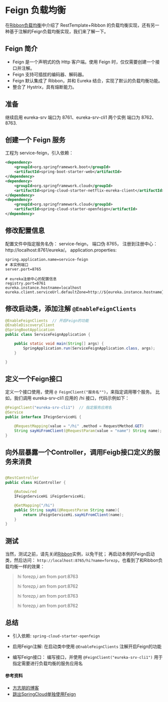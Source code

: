 # Feign 负载均衡

在[Ribbon负载均衡](2-Ribbon负载均衡.md)中介绍了 RestTemplate+Ribbon 的负载均衡实现，还有另一种基于注解的Feign负载均衡实现，我们来了解一下。


## Feign 简介

- Feign 是一个声明式的伪 Http 客户端。使用 Feign 时，仅仅需要创建一个接口并注解。
- Feign 支持可插拔的编码器、解码器。
- Feign 默认集成了 Ribbon，并和 Eureka 结合，实现了默认的负载均衡功能。
- 整合了 Hystrix，具有熔断能力。


## 准备

继续启用 eureka-srv 端口为 8761、eureka-srv-cli1 两个实例 端口为 8762、8763.

## 创建一个 Feign 服务

工程为 service-feign，引入依赖：

```xml
<dependency>
    <groupId>org.springframework.boot</groupId>
    <artifactId>spring-boot-starter-web</artifactId>
</dependency>
<dependency>
    <groupId>org.springframework.cloud</groupId>
    <artifactId>spring-cloud-starter-netflix-eureka-client</artifactId>
</dependency>
<dependency>
    <groupId>org.springframework.cloud</groupId>
    <artifactId>spring-cloud-starter-openfeign</artifactId>
</dependency>
```

## 修改配置信息


配置文件中指定服务名伪： service-feign， 端口伪 8765， 注册到注册中心： http://localhost:8761/eureka/。
application.properties:

```properties
spring.application.name=service-feign
# 本实例端口
server.port=8765

# eureka注册中心的配置信息
registry.port=8761
eureka.instance.hostname=localhost
eureka.client.serviceUrl.defaultZone=http://${eureka.instance.hostname}:${registry.port}/eureka/
```


## 修改启动类，添加注解 ```@EnableFeignClients```

```java
@EnableFeignClients  // 开启Feign的功能
@EnableDiscoveryClient
@SpringBootApplication
public class ServiceFeignApplication {

    public static void main(String[] args) {
        SpringApplication.run(ServiceFeignApplication.class, args);
    }

}
```

## 定义一个Feign接口

定义一个接口使用，使用 ```@ FeignClient("服务名"")```，来指定调用哪个服务。
比如，我们调用 eureka-srv-cli1 应用的 /hi 接口，代码示例如下：

```java
@FeignClient("eureka-srv-cli1")  // 指定服务应用名
@Service
public interface IFeignServiceHi {

    @RequestMapping(value = "/hi" ,method = RequestMethod.GET)
    String sayHiFromClient(@RequestParam(value = "name") String name);
}
```

## 向外层暴露一个Controller，调用Feigb接口定义的服务来消费

```java

@RestController
public class HiController {

    @Autowired
    IFeignServiceHi iFeignServiceHi;

    @GetMapping("/hi")
    public String sayHi(@RequestParam String name){
        return iFeignServiceHi.sayHiFromClient(name);
    }
}
```



## 测试

当然，测试之前，请先关闭[Ribbon](2-Ribbon负载均衡.md)实例，以免干扰；
再启动本例的Feign启动类，然后访问：  ```http://localhost:8765/hi?name=forezp```，也看到了和Ribbon负载均衡一样的效果：

>hi forezp,i am from port:8763
>
>hi forezp,i am from port:8762
>
>hi forezp,i am from port:8763
>
>hi forezp,i am from port:8762


## 总结

- 引入依赖: ```spring-cloud-starter-openfeign```

- 启用Feign注解:  在启动类中使用 ```@EnableFeignClients``` 注解开启Feign的功能

- 编写Feign接口： 编写接口，并使用 ```@FeignClient("eureka-srv-cli1")```  用于指定需要进行负载均衡的服务应用名

#### 参考资料

- [方志朋的博客](https://www.fangzhipeng.com/springcloud/2018/08/03/sc-f3-feign.html)
- [跳出SpringCloud单独使用Feign](https://www.jianshu.com/p/3d597e9d2d67)